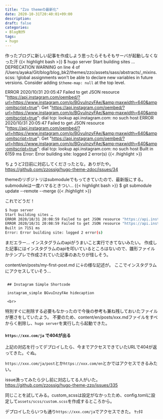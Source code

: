 ```yaml
---
title: "Zzo themeの最新化"
date: 2020-10-31T20:40:01+09:00
description: 
draft: false
categories:
- Blog制作
tags:
- hugo
---
```


作ったブログに新しい記事を作成しよう思ったらそもそもサーバが起動しなくなった汗
{{< highlight bash >}}
$ hugo server
Start building sites …
DEPRECATION WARNING on line 4 of /Users/ayaka/Git/blog/blog_bk2/themes/zzo/assets/sass/abstracts/_mixins.scss:
!global assignments won't be able to declare new variables in future versions.
Consider adding `$theme-map: null` at the top level.

ERROR 2020/10/31 20:05:47 Failed to get JSON resource "https://api.instagram.com/oembed/?url=https://www.instagram.com/p/BGvuInzyFAe/&amp;maxwidth=640&amp;omitscript=true": Get "https://api.instagram.com/oembed/?url=https://www.instagram.com/p/BGvuInzyFAe/&amp;maxwidth=640&amp;omitscript=true": dial tcp: lookup api.instagram.com: no such host
ERROR 2020/10/31 20:05:47 Failed to get JSON resource "https://api.instagram.com/oembed/?url=https://www.instagram.com/p/BGvuInzyFAe/&amp;maxwidth=640&amp;omitscript=true": Get "https://api.instagram.com/oembed/?url=https://www.instagram.com/p/BGvuInzyFAe/&amp;maxwidth=640&amp;omitscript=true": dial tcp: lookup api.instagram.com: no such host
Built in 6159 ms
Error: Error building site: logged 2 error(s)
{{< /highlight >}}

ちょうど2日前に対応してくださったとな。ありがたや。
https://github.com/zzossig/hugo-theme-zdoc/issues/34

themeのリポジトリはsubmoduleでもってきていたので、最新版にする。submoduleは一度ハマるときつい...
{{< highlight bash >}}
$ git submodule update --remote --merge
{{< /highlight >}}

これでどうだ！
````bash
$ hugo server
Start building sites …
ERROR 2020/10/31 20:08:59 Failed to get JSON resource "https://api.instagram.com/oembed/?url=https://www.instagram.com/p/BGvuInzyFAe/&amp;maxwidth=640&amp;omitscript=true": Failed to retrieve remote file: Bad Request
ERROR 2020/10/31 20:08:59 Failed to get JSON resource "https://api.instagram.com/oembed/?url=https://www.instagram.com/p/BGvuInzyFAe/&amp;maxwidth=640&amp;omitscript=true": Failed to retrieve remote file: Bad Request
Built in 7151 ms
Error: Error building site: logged 2 error(s)
````

まだエラー...
インスタグラムのapiがうまいこと実行できてないみたい。
作成した記事にはインスタグラムのapiを叩いているところはないので、雛形ファイルかテンプレで作成されていた記事のあたりが怪しそう。

content/en/posts/my-first-post.md に↓の様な記述が。
ここでインスタグラムにアクセスしていそう...
````

 ## Instagram Simple Shortcode

 instagram_simple BGvuInzyFAe hidecaption

 <br>

````

特別すぐに削除する必要もなかったので今後の参考も兼ね残しておいたファイルが悪さをしていたよう。
不要のため、content/en/posts/xxx.mdファイルをすべからく削除し、`hugo server`を実行したら起動できた。

#### `https://xxx.com/ja` で404が出る

上記の対応を行ってデプロイしたら、今までアクセスできていたURLで404が返ってきた。ぐぬ。

`https://xxx.com/ja/post`とか`https://xxx.com/en`とかではアクセスできるみたい。

issue漁ってみたら少し前に対応してる人がいた。
https://github.com/zzossig/hugo-theme-zzo/issues/335

同じことを試してみる。custom_scssは設定がなかったため、config.tomlに設定して`assets/scss/custom.scss`を作成するところから。

デプロイしたらいつも通り`https://xxx.com/ja`でアクセスできた。
ﾔｯﾀﾈ
